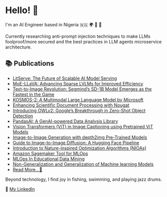 # Hello! 👋

I'm an AI Engineer based in Nigeria 🇳🇬 🌍 🤗 🚀

Currently researching anti-prompt injection techniques to make LLMs foolproof/more secured and the best practices in LLM agents microservice architecture.

<!--
## 🌟 Interests
- Large Language Models (LLMs)
- Stable Diffusion (SD)
- Machine Learning (ML)
- Deep Learning (DL)
- Generative AI (GenAI)
- Domain Specific AI Research

##

## 🔧 My Tech Stack
![Python](https://img.shields.io/badge/-Python-3776AB?style=flat-square&logo=python&logoColor=white) ![PyTorch](https://img.shields.io/badge/-PyTorch-EE4C2C?style=flat-square&logo=pytorch&logoColor=white) ![TensorFlow](https://img.shields.io/badge/-TensorFlow-FF6F00?style=flat-square&logo=tensorflow&logoColor=white) ![Hugging Face](https://img.shields.io/badge/-Hugging%20Face-563D7C?style=flat-square&logo=hugging-face&logoColor=white) ![Jupyter](https://img.shields.io/badge/-Jupyter-F37626?style=flat-square&logo=jupyter&logoColor=white) ![VS Code](https://img.shields.io/badge/-VS%20Code-007ACC?style=flat-square&logo=visual-studio-code&logoColor=white) ![Scikit-Learn](https://img.shields.io/badge/-Scikit--Learn-F7931E?style=flat-square&logo=scikit-learn&logoColor=white) ![Pandas](https://img.shields.io/badge/-Pandas-150458?style=flat-square&logo=pandas&logoColor=white) ![NumPy](https://img.shields.io/badge/-NumPy-013243?style=flat-square&logo=numpy&logoColor=white) ![Matplotlib](https://img.shields.io/badge/-Matplotlib-11557C?style=flat-square&logo=matplotlib&logoColor=white) ![Seaborn](https://img.shields.io/badge/-Seaborn-3776AB?style=flat-square&logo=seaborn&logoColor=white) ![SQL](https://img.shields.io/badge/-SQL-4479A1?style=flat-square&logo=sql&logoColor=white) ![DBeaver](https://img.shields.io/badge/-DBeaver-1C5BBF?style=flat-square&logo=dbeaver&logoColor=white) ![Flask](https://img.shields.io/badge/-Flask-000000?style=flat-square&logo=flask&logoColor=white) ![Django](https://img.shields.io/badge/-Django-092E20?style=flat-square&logo=django&logoColor=white) ![Google Cloud](https://img.shields.io/badge/-Google%20Cloud-4285F4?style=flat-square&logo=google-cloud&logoColor=white) ![AWS](https://img.shields.io/badge/-AWS-232F3E?style=flat-square&logo=amazon-aws&logoColor=white)
![Docker](https://img.shields.io/badge/-Docker-2496ED?style=flat-square&logo=docker&logoColor=white)

## 🌐 LLM Stacks
![OpenAI](https://img.shields.io/badge/-OpenAI-0082C4?style=flat-square&logo=openai&logoColor=white)
![Google](https://img.shields.io/badge/-Google-4285F4?style=flat-square&logo=google&logoColor=white)
![Facebook](https://img.shields.io/badge/-Facebook-1877F2?style=flat-square&logo=facebook&logoColor=white)
![Hugging Face](https://img.shields.io/badge/-Hugging%20Face-563D7C?style=flat-square&logo=hugging-face&logoColor=white)




I am a link between all the powerful base models on Hugingface and the enterprise software products that need them. Think AI-powered products with Machine Learning, Generative Artificial Intelligence (GenAI) including Transformer base models, Large Language Models(LLMs) like Llama, Mistral, Gemma, GPT, and Stable diffusion(SD) tasks such as text2text, text2image, image2image, image2text.

My professional journey revolves around conducting research and applying AI solutions to solving business challenges by collaborating on building both Microservice and Monolithic architectures using best practices. These solutions not only drive positive business outcomes but also leave a significant impact while driving innovation and creating value across various domains, including retail, health, fashion, transport, insurance, and finance.

Currently researching anti-prompt injection strategies to make LLMs foolproof and best practices in LLM agent microservices.

Outside AI, I have a passion for music, and I express my creativity and find relaxation by playing the drums. Feel free to connect with me to discuss AI, share insights, or simply chat about music


-->

## 📚 Publications
- [LitServe: The Future of Scalable AI Model Serving](https://www.analyticsvidhya.com/blog/2024/10/litserve/)
- [MoE-LLaVA: Advancing Sparse LVLMs for Improved Efficiency](https://www.analyticsvidhya.com/blog/2024/02/moe-llava-advancing-sparse-lvlms-for-improved-efficiency/)
- [Text-to-Image Revolution: Segmind’s SD-1B Model Emerges as the Fastest in the Game](https://www.analyticsvidhya.com/blog/2023/11/text-to-image-revolution-segminds-sd-1b-model-emerges-as-the-fastest-in-the-game/)
- [KOSMOS-2: A Multimodal Large Language Model by Microsoft](https://www.analyticsvidhya.com/blog/2023/11/kosmos-2-a-multimodal-large-language-model-by-microsoft/)
- [Enhancing Scientific Document Processing with Nougat](https://www.analyticsvidhya.com/blog/2023/11/enhancing-scientific-document-processing-with-nougat/)
- [Introducing OWLv2: Google’s Breakthrough in Zero-Shot Object Detection](https://www.analyticsvidhya.com/blog/2023/10/owlv2-googles-breakthrough-in-zero-shot-object-detection/)
- [PandasAI: A GenAI-powered Data Analysis Library](https://www.analyticsvidhya.com/blog/2023/07/pandasai-a-genai-powered-data-analysis-library/)
- [Vision Transformers (ViT) in Image Captioning using Pretrained ViT Models](https://www.analyticsvidhya.com/blog/2023/06/vision-transformers/)
- [Image-to-Image Generation with depth2img Pre-Trained Models](https://www.analyticsvidhya.com/blog/2023/05/image-to-image-generation-using-depth2img-pre-trained-models/)
- [Guide to Image-to-Image Diffusion: A Hugging Face Pipeline](https://www.analyticsvidhya.com/blog/2023/05/how-to-generate-images-using-stable-diffusion/)
- [Introduction to Nature-inspired Optimization Algorithms (NIOAs)](https://www.analyticsvidhya.com/blog/2022/11/an-introduction-to-nature-inspired-optimization-algorithms-nioas/)
- [Amazon Sagemaker Tool for MLOps](https://www.analyticsvidhya.com/blog/2022/11/amazon-sagemaker-tool-for-mlops/)
- [MLOps In Educational Data Mining](https://www.analyticsvidhya.com/blog/2022/10/mlops-in-educational-data-mining/)
- [Non-Generalization and Generalization of Machine learning Models](https://www.analyticsvidhya.com/blog/2022/10/non-generalization-and-generalization-of-machine-learning-models/)
- [Read More...👀](https://www.analyticsvidhya.com/blog/author/inuwamobarak/)



Beyond technology, I find joy in fishing, swimming, and playing jazz drums.

💼 [My LinkedIn](https://www.linkedin.com/in/inuwamobarak/)
